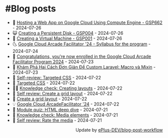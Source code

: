 # #Blog posts
<!-- BLOG-POST-LIST:START -->
- 🧰 [Hosting a Web App on Google Cloud Using Compute Engine - GSP662](https://eplus.dev/hosting-a-web-app-on-google-cloud-using-compute-engine-gsp662) - 2024-07-26
- 😺 [Creating a Persistent Disk - GSP004](https://eplus.dev/creating-a-persistent-disk-gsp004) - 2024-07-26
- 🗽 [Creating a Virtual Machine - GSP001](https://eplus.dev/creating-a-virtual-machine-gsp001) - 2024-07-26
- 🌜 [Google Cloud Arcade Facilitator &#39;24 - Syllabus for the program](https://eplus.dev/google-cloud-arcade-facilitator-24-syllabus-for-the-program) - 2024-07-24
- 📝 [Congratulations, you&#39;re now enrolled in the Google Cloud Arcade Facilitator Program 2024](https://eplus.dev/congratulations-youre-now-enrolled-in-the-google-cloud-arcade-facilitator-program-2024) - 2024-07-23
- 🚀 [Khám Phá Hai Cách Đơn Giản Để Custom Laravel: Macro và Mixin](https://eplus.dev/kham-pha-hai-cach-don-gian-de-custom-laravel-macro-va-mixin) - 2024-07-23
- 💼 [Self-review: Targeted CSS](https://eplus.dev/self-review-targeted-css) - 2024-07-22
- 🦣 [Targeted CSS](https://eplus.dev/targeted-css) - 2024-07-22
- 👨‍🏫 [Knowledge check: Creating layouts](https://eplus.dev/knowledge-check-creating-layouts) - 2024-07-22
- 🔭 [Self review: Create a grid layout](https://eplus.dev/self-review-create-a-grid-layout) - 2024-07-22
- 🤡 [Create a grid layout](https://eplus.dev/create-a-grid-layout) - 2024-07-22
- 💡 [Google Cloud ArcadeFacilitator &#39;24](https://eplus.dev/google-cloud-arcade-facilitator-24) - 2024-07-22
- 🦣 [Module quiz: HTML deep dive](https://eplus.dev/module-quiz-html-deep-dive) - 2024-07-21
- 💪 [Knowledge check: Media elements](https://eplus.dev/knowledge-check-media-elements) - 2024-07-21
- 🤡 [Self review: Rate the media](https://eplus.dev/self-review-rate-the-media) - 2024-07-21<!-- BLOG-POST-LIST:END -->
<div align="right">
  Update by <a target="_blank"
    href="https://github.com/ePlus-DEV/blog-post-workflow">ePlus-DEV/blog-post-workflow</a>
</div>
